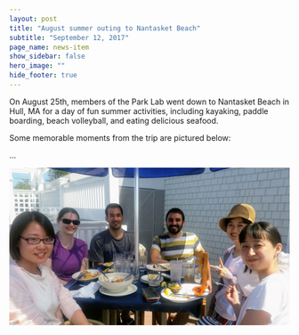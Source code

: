 ```yaml
---
layout: post
title: "August summer outing to Nantasket Beach"
subtitle: "September 12, 2017"
page_name: news-item
show_sidebar: false
hero_image: ""
hide_footer: true
---
```


On August 25th, members of the Park Lab went down to Nantasket Beach in Hull, MA for a day of fun summer activities, including kayaking, paddle boarding, beach volleyball, and eating delicious seafood.

Some memorable moments from the trip are pictured below:

...

![Image](/img/news-images/20170825_131645.jpg)


